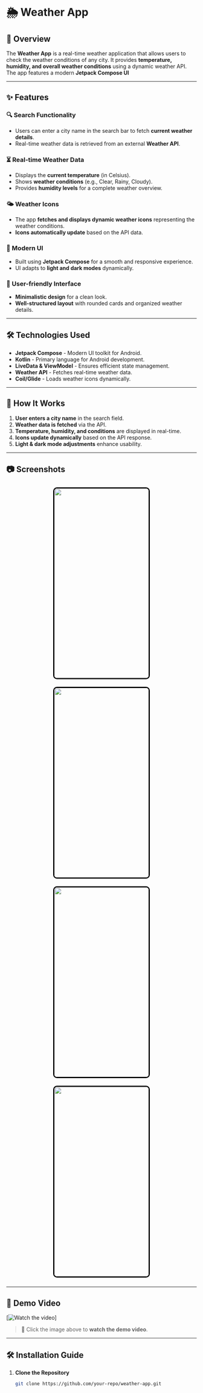 # 🌦 Weather App

## 📌 Overview
The **Weather App** is a real-time weather application that allows users to check the weather conditions of any city. It provides **temperature, humidity, and overall weather conditions** using a dynamic weather API. The app features a modern **Jetpack Compose UI**

---

## ✨ Features
### 🔍 Search Functionality
- Users can enter a city name in the search bar to fetch **current weather details**.
- Real-time weather data is retrieved from an external **Weather API**.

### ⏳ Real-time Weather Data
- Displays the **current temperature** (in Celsius).
- Shows **weather conditions** (e.g., Clear, Rainy, Cloudy).
- Provides **humidity levels** for a complete weather overview.

### 🌤 Weather Icons
- The app **fetches and displays dynamic weather icons** representing the weather conditions.
- **Icons automatically update** based on the API data.

### 🎨 Modern UI
- Built using **Jetpack Compose** for a smooth and responsive experience.
- UI adapts to **light and dark modes** dynamically.

### 📱 User-friendly Interface
- **Minimalistic design** for a clean look.
- **Well-structured layout** with rounded cards and organized weather details.

---

## 🛠 Technologies Used
- **Jetpack Compose** - Modern UI toolkit for Android.
- **Kotlin** - Primary language for Android development.
- **LiveData & ViewModel** - Ensures efficient state management.
- **Weather API** - Fetches real-time weather data.
- **Coil/Glide** - Loads weather icons dynamically.

---

## 🚀 How It Works
1. **User enters a city name** in the search field.
2. **Weather data is fetched** via the API.
3. **Temperature, humidity, and conditions** are displayed in real-time.
4. **Icons update dynamically** based on the API response.
5. **Light & dark mode adjustments** enhance usability.

---

## 📷 Screenshots

<div align="center">
  <img src="https://github.com/user-attachments/assets/84b3a700-8c2f-4233-86b5-fab65dd0c879" width="250px" height="500px" style="border: 3px solid black; border-radius: 10px; margin: 10px;">
  
  <img src="https://github.com/user-attachments/assets/a17aac5c-b50f-4ac3-8c9d-6be0789c839a" width="250px" height="500px" style="border: 3px solid black; border-radius: 10px; margin: 10px;">

  <img src="https://github.com/user-attachments/assets/c4f4be09-da8b-48ae-9deb-0242b9d042d1" width="250px" height="500px" style="border: 3px solid black; border-radius: 10px; margin: 10px;">

  <img src="https://github.com/user-attachments/assets/c20fdbbf-6ba0-4f84-843f-cdd19bd7d6ba" width="250px" height="500px" style="border: 3px solid black; border-radius: 10px; margin: 10px;">
</div>

---

## 🎥 Demo Video

[![Watch the video](https://github.com/user-attachments/assets/7fa8ab68-52cd-49bf-b4ce-e99aa375f69f)]

> 📌 Click the image above to **watch the demo video**.

---

## 🛠 Installation Guide
1. **Clone the Repository**
   ```bash
   git clone https://github.com/your-repo/weather-app.git
